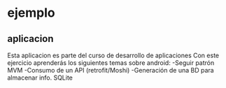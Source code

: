 # ejemplo
aplicacion
-------------------------------------------------
Esta aplicacion es parte del curso de desarrollo de aplicaciones
Con este ejercicio aprenderás los siguientes temas sobre android:
-Seguir patrón MVM
-Consumo de un API (retrofit/Moshi)
-Generación de una BD para almacenar info. SQLite
